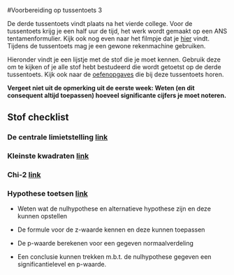 
#Voorbereiding op tussentoets 3

De derde tussentoets vindt plaats na het vierde college. 
Voor de tussentoets krijg je een half uur de tijd, het werk wordt gemaakt op een ANS tentamenformulier. Kijk ook nog even naar het filmpje dat je [hier](https://www.youtube.com/watch?v=jWgdlNEHN2A) vindt.
Tijdens de tussentoets mag je een gewone rekenmachine gebruiken. 

Hieronder vindt je een lijstje met de stof die je moet kennen. Gebruik deze om te kijken of je alle stof hebt bestudeerd die wordt getoetst op de derde tussentoets. Kijk ook naar de [oefenopgaves](/tussentoets-iii/oefenopgaves) die bij deze tussentoets horen.

**Vergeet niet uit de opmerking uit de eerste week: 
Weten (en dit consequent altijd toepassen) hoeveel significante cijfers je moet noteren.**

## Stof checklist 

### De centrale limietstelling [link](/blok-3/de-centrale-limietstelling) 

### Kleinste kwadraten [link](/blok-3/kleinste-kwadraten) 

### Chi-2 [link](/blok-3/chi-2) 

### Hypothese toetsen [link](/blok-3/hypothese-toetsen) 

* Weten wat de nulhypothese en alternatieve hypothese zijn en deze kunnen opstellen

* De formule voor de z-waarde kennen en deze kunnen toepassen

* De p-waarde berekenen voor een gegeven normaalverdeling

* Een conclusie kunnen trekken m.b.t. de nulhypothese gegeven een significantielevel en p-waarde.
